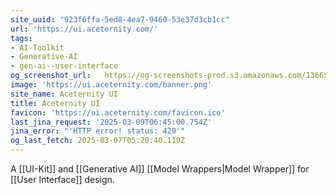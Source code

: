 ```yaml
---
site_uuid: "923f6ffa-5ed8-4ea7-9460-53e37d3cb1cc"
url: 'https://ui.aceternity.com/'
tags:
- AI-Toolkit
- Generative-AI
- gen-ai--user-interface
og_screenshot_url:   https://og-screenshots-prod.s3.amazonaws.com/1366x768/80/false/5705016d620128061cd697311203d3ef579372e9bf094f3b00eef1d21180c93c.jpeg
image: 'https://ui.aceternity.com/banner.png'
site_name: Aceternity UI
title: Aceternity UI
favicon: 'https://ui.aceternity.com/favicon.ico'
last_jina_request: '2025-03-09T06:45:00.754Z'
jina_error: "'HTTP error! status: 429'"
og_last_fetch: 2025-03-07T05:20:40.119Z
---
```

A [[UI-Kit]] and [[Generative AI]] [[Model Wrappers|Model Wrapper]] for [[User Interface]] design.  

